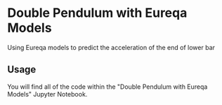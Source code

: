 # Double Pendulum with Eureqa Models

Using Eureqa models to predict the acceleration of the end of lower bar

## Usage
You will find all of the code within the "Double Pendulum with Eureqa Models" Jupyter Notebook.